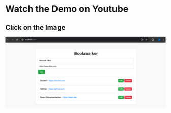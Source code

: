 # Watch the Demo on Youtube
## Click on the Image
<a href="https://youtu.be/qcAMPnIRpFQ?si=jAmhbbCJ6lho5Ec3" target="_blank">
  <img src="Demo.png" alt="Watch the demo video" />
</a>
